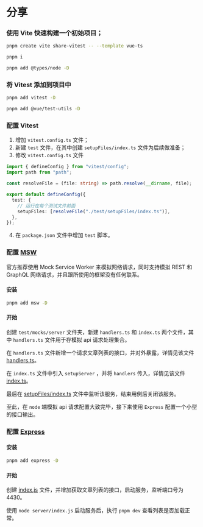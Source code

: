 # 分享

### 使用 Vite 快速构建一个初始项目；

```bash
pnpm create vite share-vitest -- --template vue-ts

pnpm i

pnpm add @types/node -D
```

### 将 Vitest 添加到项目中

```bash
pnpm add vitest -D

pnpm add @vue/test-utils -D
```

### 配置 Vitest

1. 增加 `vitest.config.ts` 文件；
2. 新建 `test` 文件，在其中创建 `setupFiles/index.ts` 文件为后续做准备；
3. 修改 `vitest.config.ts` 文件

```ts
import { defineConfig } from "vitest/config";
import path from "path";

const resolveFile = (file: string) => path.resolve(__dirname, file);

export default defineConfig({
  test: {
    // 运行在每个测试文件前面
    setupFiles: [resolveFile("./test/setupFiles/index.ts")],
  },
});

```

4. 在 `package.json` 文件中增加 `test` 脚本。

### 配置 [MSW](https://mswjs.io/)

官方推荐使用 Mock Service Worker 来模拟网络请求，同时支持模拟 REST 和 GraphQL 网络请求，并且跟所使用的框架没有任何联系。

#### 安装

```bash
pnpm add msw -D
```

#### 开始

创建 `test/mocks/server` 文件夹，新建 `handlers.ts` 和 `index.ts` 两个文件，其中 `handlers.ts` 文件用于存模拟 api 请求处理集合。

在 `handlers.ts` 文件新增一个请求文章列表的接口，并对外暴露，详情见该文件 [handlers.ts](./test/mocks/server/handlers.ts)。

在 `index.ts` 文件中引入 `setupServer` ，并将 `handlers` 传入，详情见该文件 [index.ts](./test/mocks/server/index.ts)。

最后在 [setupFiles/index.ts](./test/setupFiles/index.ts) 文件中监听该服务，结束用例后关闭该服务。

至此，在 `node` 端模拟 api 请求配置大致完毕，接下来使用 `Express` 配置一个小型的接口输出。

### 配置 [Express](http://expressjs.com/)

#### 安装

```bash
pnpm add express -D
```

#### 开始

创建 [index.js](./server/index.js) 文件，并增加获取文章列表的接口，启动服务，监听端口号为 4430。

使用 `node server/index.js` 启动服务后，执行 `pnpm dev` 查看列表是否加载正常。

